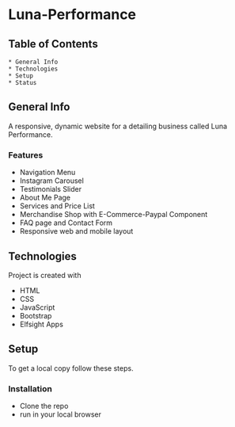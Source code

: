 # Luna-Performance

## Table of Contents 
    * General Info 
    * Technologies 
    * Setup 
    * Status 

## General Info

A responsive, dynamic website for a detailing business called Luna Performance.

### Features

* Navigation Menu
* Instagram Carousel
* Testimonials Slider
* About Me Page
* Services and Price List
* Merchandise Shop with E-Commerce-Paypal Component
* FAQ page and Contact Form
* Responsive web and mobile layout

## Technologies
Project is created with
* HTML
* CSS
* JavaScript
* Bootstrap
* Elfsight Apps

## Setup

To get a local copy follow these steps.

### Installation

* Clone the repo
* run in your local browser


